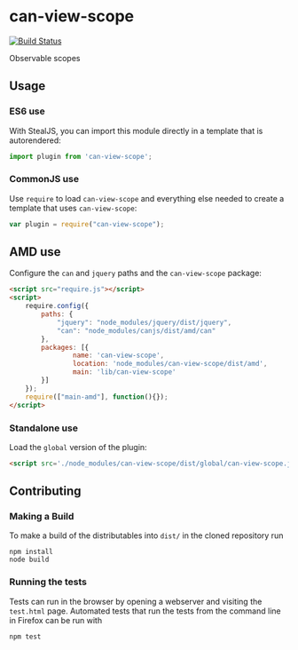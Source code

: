 # can-view-scope

[![Build Status](https://travis-ci.org/canjs/can-view-scope.png?branch=master)](https://travis-ci.org/canjs/can-view-scope)

Observable scopes

## Usage

### ES6 use

With StealJS, you can import this module directly in a template that is autorendered:

```js
import plugin from 'can-view-scope';
```

### CommonJS use

Use `require` to load `can-view-scope` and everything else
needed to create a template that uses `can-view-scope`:

```js
var plugin = require("can-view-scope");
```

## AMD use

Configure the `can` and `jquery` paths and the `can-view-scope` package:

```html
<script src="require.js"></script>
<script>
	require.config({
	    paths: {
	        "jquery": "node_modules/jquery/dist/jquery",
	        "can": "node_modules/canjs/dist/amd/can"
	    },
	    packages: [{
		    	name: 'can-view-scope',
		    	location: 'node_modules/can-view-scope/dist/amd',
		    	main: 'lib/can-view-scope'
	    }]
	});
	require(["main-amd"], function(){});
</script>
```

### Standalone use

Load the `global` version of the plugin:

```html
<script src='./node_modules/can-view-scope/dist/global/can-view-scope.js'></script>
```

## Contributing

### Making a Build

To make a build of the distributables into `dist/` in the cloned repository run

```
npm install
node build
```

### Running the tests

Tests can run in the browser by opening a webserver and visiting the `test.html` page.
Automated tests that run the tests from the command line in Firefox can be run with

```
npm test
```
